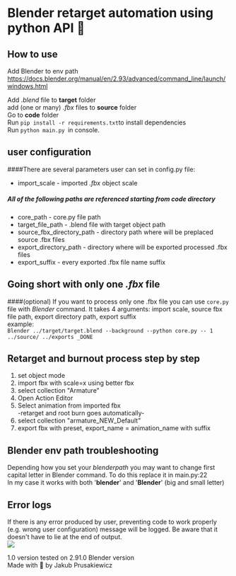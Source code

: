 # Blender retarget automation using python API 🐍

## How to use

Add Blender to env path 
https://docs.blender.org/manual/en/2.93/advanced/command_line/launch/windows.html

Add _.blend_ file to **target** folder  
add (one or many) _.fbx_ files to **source** folder  
Go to **code** folder  
Run `pip install -r requirements.txt`to install dependencies  
Run `python main.py `in console.  


## user configuration 
####There are several parameters user can set in config.py file:

* import_scale - imported _.fbx_ object scale

##### All of the following paths are referenced starting from code directory
* core_path - core.py file path  
* target_file_path - .blend file with target object path 
* source_fbx_directory_path - directory path where will be preplaced source .fbx files  
* export_directory_path - directory where will be exported processed .fbx files  
* export_suffix - every exported .fbx file name suffix
   

## Going short with only one _.fbx_ file  
 ####(optional)
If you want to process only one .fbx file you can use `core.py` file with _Blender_ command.
It takes 4 arguments: import scale, source fbx file path, export directory path, export suffix  
example:  
`Blender ../target/target.blend --background --python core.py -- 1 ../source/ ../exports _DONE`


## Retarget and burnout process step by step  
1. set object mode  
2. import fbx with scale=x using better fbx  
3. select collection "Armature"  
4. Open Action Editor  
5. Select animation from imported fbx  
-retarget and root burn goes automatically-  
6. select collection  "armature_NEW_Default"  
7. export fbx with preset, export_name = animation_name with suffix  

## Blender env path troubleshooting
Depending how you set your _blenderpath_ you may want to change first capital letter in Blender command.
To do this replace it in main.py:22  
In my case it works with both '**blender**' and '**Blender**' (big and small letter)

## Error logs
If there is any error produced by user, preventing code to work properly 
(e.g. wrong user configuration) message will be logged.
Be aware that it doesn't have to lie at the end of output.  
![](https://imgur.com/eDaJ04t)


1.0 version tested on 2.91.0 Blender version  
Made with 🧠 by Jakub Prusakiewicz